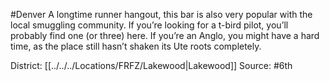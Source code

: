 #Denver 
A longtime runner hangout, this bar is also very popular with the local smuggling community. If you’re looking for a t-bird pilot, you’ll probably find one (or three) here. If you’re an Anglo, you might have a hard time, as the place still hasn’t shaken its Ute roots completely.

District: [[../../../Locations/FRFZ/Lakewood|Lakewood]]
Source: #6th